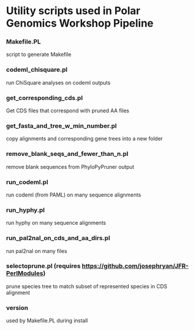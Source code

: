 # Utility scripts used in Polar Genomics Workshop Pipeline

### Makefile.PL

script to generate Makefile

### codeml_chisquare.pl

run ChiSquare analyses on codeml outputs

### get_corresponding_cds.pl

Get CDS files that correspond with pruned AA files

### get_fasta_and_tree_w_min_number.pl

copy alignments and corresponding gene trees into a new folder

### remove_blank_seqs_and_fewer_than_n.pl

remove blank sequences from PhyloPyPruner output

### run_codeml.pl

run codeml (from PAML) on many sequence alignments

### run_hyphy.pl

run hyphy on many sequence alignments

### run_pal2nal_on_cds_and_aa_dirs.pl

run pal2nal on many files

### selectoprune.pl (requires https://github.com/josephryan/JFR-PerlModules)

prune species tree to match subset of represented species in CDS alignment

### version

used by Makefile.PL during install
